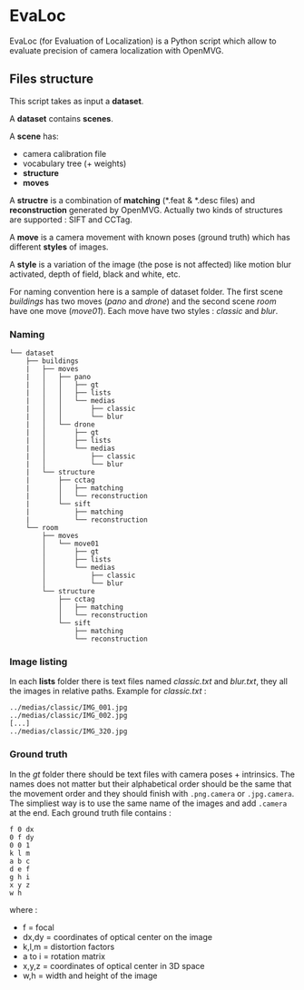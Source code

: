 # EvaLoc
EvaLoc (for Evaluation of Localization) is a Python script which allow to evaluate precision of camera localization with OpenMVG.

## Files structure
This script takes as input a **dataset**.

A **dataset** contains **scenes**.

A **scene** has:
- camera calibration file
- vocabulary tree (+ weights)
- **structure**
- **moves**

A **structre** is a combination of **matching** (\*.feat & \*.desc files) and **reconstruction** generated by OpenMVG. Actually two kinds of structures are supported : SIFT and CCTag.

A **move** is a camera movement with known poses (ground truth) which has different **styles** of images.

A **style** is a variation of the image (the pose is not affected) like motion blur activated, depth of field, black and white, etc.

For naming convention here is a sample of dataset folder. The first scene *buildings* has two moves (*pano* and *drone*) and the second scene *room* have one move (*move01*). Each move have two styles : *classic* and *blur*.

### Naming
```
└── dataset
    ├── buildings
    |   ├── moves
    |   │   ├── pano
    |   │   │   ├── gt
    |   │   │   ├── lists
    |   │   │   └── medias
    |   │   │       ├── classic
    |   │   │       └── blur
    |   │   └── drone
    |   │       ├── gt
    |   │       ├── lists
    |   │       └── medias
    |   │           ├── classic
    |   │           └── blur
    |   └── structure
    |       ├── cctag
    |       │   ├── matching
    |       │   └── reconstruction
    |       └── sift
    |           ├── matching
    |           └── reconstruction
    └── room
        ├── moves
        │   └── move01
        │       ├── gt
        │       ├── lists
        │       └── medias
        │           ├── classic
        │           └── blur
        └── structure
            ├── cctag
            │   ├── matching
            │   └── reconstruction
            └── sift
                ├── matching
                └── reconstruction
```

### Image listing
In each **lists** folder there is text files named *classic.txt* and *blur.txt*, they all the images in relative paths. Example for *classic.txt* :
```
../medias/classic/IMG_001.jpg
../medias/classic/IMG_002.jpg
[...]
../medias/classic/IMG_320.jpg
```

### Ground truth
In the *gt* folder there should be text files with camera poses + intrinsics. The names does not matter but their alphabetical order should be the same that the movement order and they should finish with `.png.camera` or `.jpg.camera`. The simpliest way is to use the same name of the images and add `.camera` at the end. Each ground truth file contains :
```
f 0 dx
0 f dy
0 0 1
k l m
a b c
d e f
g h i
x y z
w h
```
where :
- f = focal
- dx,dy = coordinates of optical center on the image
- k,l,m = distortion factors
- a to i = rotation matrix
- x,y,z = coordinates of optical center in 3D space
- w,h = width and height of the image
